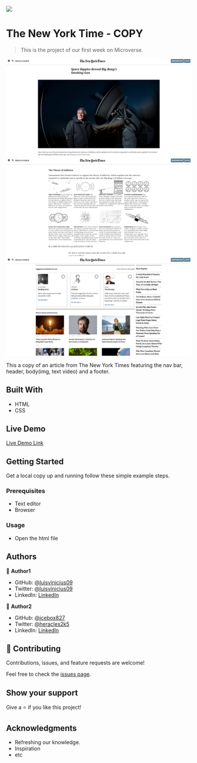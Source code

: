 ![](https://img.shields.io/badge/Microverse-blueviolet)

# The New York Time - COPY

> This is the project of our first week on Microverse.

![screenshot](./app_screenshot.PNG)
![screenshot](./app_screenshot2.PNG)
![screenshot](./app_screenshot3.PNG)

This a copy of an article from The New York Times featuring the nav bar, header, body(img, text video) and a footer.

## Built With

- HTML
- CSS

## Live Demo

[Live Demo Link](https://luisvinicius09.github.io/theNewYorkTimes-copy/.)


## Getting Started

Get a local copy up and running follow these simple example steps.

### Prerequisites

- Text editor
- Browser

### Usage

- Open the html file

## Authors

👤 **Author1**

- GitHub: [@luisvinicius09](https://github.com/luisvinicius09)
- Twitter: [@luisvinicius09](https://twitter.com/luisvinicius09)
- LinkedIn: [LinkedIn](https://www.linkedin.com/in/luis-vinicius/)

👤 **Author2**

- GitHub: [@icebox827](https://github.com/icebox827)
- Twitter: [@heracles2k5](https://twitter.com/@heracles2k5)
- LinkedIn: [LinkedIn](https://www.linkedin.com/in/denis-lafontant-37031439/)

## 🤝 Contributing

Contributions, issues, and feature requests are welcome!

Feel free to check the [issues page](https://github.com/luisvinicius09/theNewYorkTimes-copy/issues).

## Show your support

Give a ⭐️ if you like this project!

## Acknowledgments

- Refreshing our knowledge.
- Inspiration
- etc
